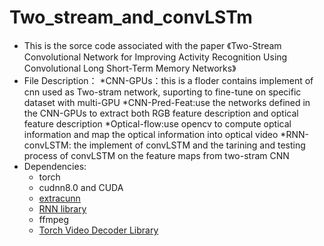 Two_stream_and_convLSTm
=====
* This is the sorce code  associated with the paper 《Two-Stream Convolutional Network for Improving Activity Recognition Using Convolutional Long Short-Term Memory Networks》
* File Description：
  *CNN-GPUs：this is a floder contains implement of cnn used as Two-stram network, suporting to fine-tune on specific dataset with  multi-GPU
  *CNN-Pred-Feat:use the networks defined in the CNN-GPUs to extract both RGB feature description and optical feature description
  *Optical-flow:use opencv to compute optical  information and map the optical  information into  optical video
  *RNN-convLSTM: the implement of convLSTM and the tarining and testing process of  convLSTM on the feature maps from two-stram CNN
* Dependencies:
  * torch
  * cudnn8.0 and CUDA
  * [extracunn](https://github.com/viorik/extracunn)
  * [RNN library](https://github.com/Element-Research/rnn)
  * ffmpeg
  * [Torch Video Decoder Library](https://github.com/e-lab/torch-toolbox/tree/master/Video-decoder)
